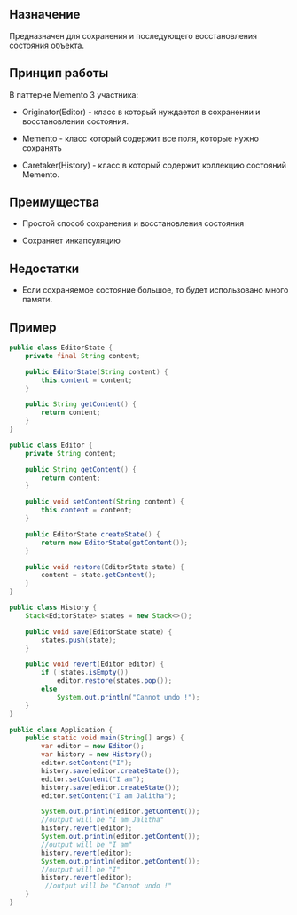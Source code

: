 ## Назначение

Предназначен для сохранения и последующего восстановления состояния объекта.

## Принцип работы

В паттерне Memento 3 участника:

- Originator(Editor) - класс в который нуждается в сохранении и восстановлении состояния.

- Memento - класс который содержит все поля, которые нужно сохранять

- Caretaker(History) - класс в который содержит коллекцию состояний Memento.

## Преимущества

- Простой способ сохранения и восстановления состояния

- Сохраняет инкапсуляцию

## Недостатки

- Если сохраняемое состояние большое, то будет использовано много памяти.

## Пример

```java
public class EditorState {
    private final String content;

    public EditorState(String content) {
        this.content = content;
    }

    public String getContent() {
        return content;
    }
}

public class Editor {
    private String content;

    public String getContent() {
        return content;
    }

    public void setContent(String content) {
        this.content = content;
    }

    public EditorState createState() {
        return new EditorState(getContent());
    }

    public void restore(EditorState state) {
        content = state.getContent();
    }
}

public class History {
    Stack<EditorState> states = new Stack<>();

    public void save(EditorState state) {
        states.push(state);
    }

    public void revert(Editor editor) {
        if (!states.isEmpty())
            editor.restore(states.pop());
        else
            System.out.println("Cannot undo !");
    }
}

public class Application {
    public static void main(String[] args) {
        var editor = new Editor();
        var history = new History();
        editor.setContent("I");
        history.save(editor.createState());
        editor.setContent("I am");
        history.save(editor.createState());
        editor.setContent("I am Jalitha");

        System.out.println(editor.getContent());
        //output will be "I am Jalitha"
        history.revert(editor);
        System.out.println(editor.getContent());
        //output will be "I am"
        history.revert(editor);
        System.out.println(editor.getContent());
        //output will be "I"
        history.revert(editor);
         //output will be "Cannot undo !"
    }
}

```
